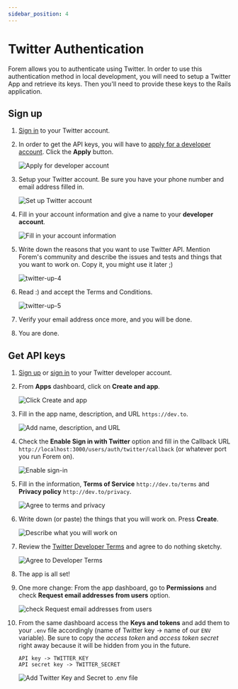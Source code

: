 ```yaml
---
sidebar_position: 4
---
```


# Twitter Authentication

Forem allows you to authenticate using Twitter. In order to use this
authentication method in local development, you will need to setup a Twitter App
and retrieve its keys. Then you'll need to provide these keys to the Rails
application.

## Sign up

1. [Sign in](https://developer.twitter.com/apps) to your Twitter account.

2. In order to get the API keys, you will have to
   [apply for a developer account](https://developer.twitter.com/en/apply-for-access).
   Click the **Apply** button.

   ![Apply for developer account](/img/docs/backend/twitter-apply-account.png)

3. Setup your Twitter account. Be sure you have your phone number and email
   address filled in.

   ![Set up Twitter account](/img/docs/backend/twitter-account-setup.png)

4. Fill in your account information and give a name to your **developer
   account**.

   ![Fill in your account information](/img/docs/backend/twitter-account-info.png)

5. Write down the reasons that you want to use Twitter API. Mention Forem's
   community and describe the issues and tests and things that you want to work
   on. Copy it, you might use it later ;)

   ![twitter-up-4](/img/docs/backend/twitter-api-reasons.png)

6. Read :) and accept the Terms and Conditions.

   ![twitter-up-5](/img/docs/backend/twitter-terms.png)

7. Verify your email address once more, and you will be done.

8. You are done.

## Get API keys

1. [Sign up](#twitter-sign-up) or [sign in](https://developer.twitter.com/apps)
   to your Twitter developer account.

2. From **Apps** dashboard, click on **Create and app**.

   ![Click Create and app](/img/docs/backend/twitter-createapp.png)

3. Fill in the app name, description, and URL `https://dev.to`.

   ![Add name, description, and URL](/img/docs/backend/twitter-descript.png)

4. Check the **Enable Sign in with Twitter** option and fill in the Callback URL
   `http://localhost:3000/users/auth/twitter/callback` (or whatever port you run
   Forem on).

   ![Enable sign-in](/img/docs/backend/twitter-enable.png)

5. Fill in the information, **Terms of Service** `http://dev.to/terms` and
   **Privacy policy** `http://dev.to/privacy`.

   ![Agree to terms and privacy](/img/docs/backend/twitter-privacy.png)

6. Write down (or paste) the things that you will work on. Press **Create**.

   ![Describe what you will work on](/img/docs/backend/twitter-work.png)

7. Review the
   [Twitter Developer Terms](https://developer.twitter.com/en/developer-terms/agreement-and-policy.html)
   and agree to do nothing sketchy.

   ![Agree to Developer Terms](/img/docs/backend/twitter-developer-terms.png)

8. The app is all set!

9. One more change: From the app dashboard, go to **Permissions** and check
   **Request email addresses from users** option.

   ![check Request email addresses from users](/img/docs/backend/twitter-email-request.png)

10. From the same dashboard access the **Keys and tokens** and add them to your
    `.env` file accordingly (name of Twitter key -> name of our `ENV` variable).
    Be sure to copy the _access token_ and _access token secret_ right away
    because it will be hidden from you in the future.

    ```text
    API key -> TWITTER_KEY
    API secret key -> TWITTER_SECRET
    ```

    ![Add Twitter Key and Secret to .env file](/img/docs/backend/twitter-env.png)
